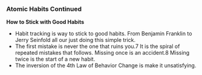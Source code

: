 ### Atomic Habits Continued ###

**How to Stick with Good Habits**

* Habit tracking is way to stick to good habits. From Benjamin Franklin to Jerry Seinfold all our just doing this simple trick.
* The first mistake is never the one that ruins you.7 It is the spiral of repeated mistakes that follows. Missing once is an accident.8 Missing twice is the start of a new habit.
* The inversion of the 4th Law of Behavior Change is make it unsatisfying.